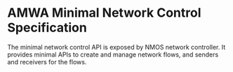 # AMWA Minimal Network Control Specification
The minimal network control API is exposed by NMOS network controller. It provides minimal APIs to create and manage network flows, and senders and receivers for the flows.